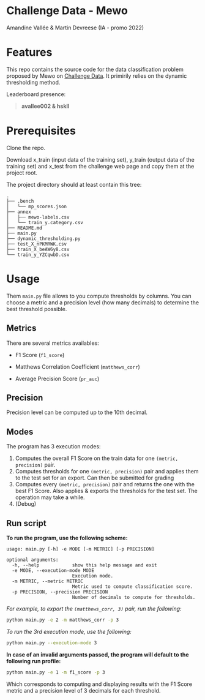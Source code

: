 # Challenge Data - Mewo

Amandine Vallée & Martin Devreese (IA - promo 2022)

# Features

This repo contains the source code for the data classification problem proposed by Mewo on [Challenge Data](https://challengedata.ens.fr/participants/challenges/43/). It primirily relies on the dynamic thresholding method.

Leaderboard presence:
> **avallee002 & hskll**

# Prerequisites
Clone the repo.

Download x_train (input data of the training set), y_train (output data of the training set) and x_test from the challenge web page and copy them at the project root.

The project directory should at least contain this tree:

```
.
├── .bench
│   └── mp_scores.json
├── annex
│   ├── mewo-labels.csv
│   └── train_y.category.csv
├── README.md
├── main.py
├── dynamic_thresholding.py
├── test_X_nPKMRWK.csv
├── train_X_beAW6y8.csv
└── train_y_YZCqwbD.csv
```

# Usage

Them `main.py` file allows to you compute thresholds by columns. You can choose a metric and a precision level (how many decimals) to determine the best threshold possible.

## Metrics

There are several metrics availables:
<!-- - F1 Score over Binary Crossentropy (`f1_over_bin_cross`) -->
- F1 Score (`f1_score`)
<!-- - Accuracy (`accuracy`) -->
- Matthews Correlation Coefficient (`matthews_corr`)
<!-- - Binary Crossentropy (`bin_cross`) -->
- Average Precision Score (`pr_auc`)

## Precision

Precision level can be computed up to the 10th decimal.

## Modes

The program has 3 execution modes:
1. Computes the overall F1 Score on the train data for one `(metric, precision)` pair.
2. Computes thresholds for one `(metric, precision)` pair and applies them to the test set for an export. Can then be submitted for grading
3. Computes every `(metric, precision)` pair and returns the one with the best F1 Score. Also applies & exports the thresholds for the test set. The operation may take a while.
4. (Debug)

## Run script

**To run the program, use the following scheme:**
```
usage: main.py [-h] -e MODE [-m METRIC] [-p PRECISION]

optional arguments:
  -h, --help            show this help message and exit
  -e MODE, --execution-mode MODE
                        Execution mode.
  -m METRIC, --metric METRIC
                        Metric used to compute classification score.
  -p PRECISION, --precision PRECISION
                        Number of decimals to compute for thresholds.
```

*For example, to export the `(matthews_corr, 3)` pair, run the following:*

```bash
python main.py -e 2 -m matthews_corr -p 3
```

*To run the 3rd execution mode, use the following:*

```bash
python main.py --execution-mode 3
```

**In case of an invalid arguments passed, the program will default to the following run profile:**

```bash
python main.py -e 1 -m f1_score -p 3
```
Which corresponds to computing and displaying results with the F1 Score metric and a precision level of 3 decimals for each threshold.
